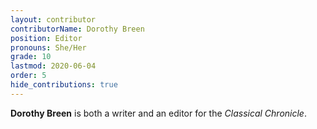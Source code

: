 ```yaml
---
layout: contributor
contributorName: Dorothy Breen
position: Editor
pronouns: She/Her
grade: 10
lastmod: 2020-06-04
order: 5
hide_contributions: true
---
```

**Dorothy Breen** is both a writer and an editor for the *Classical Chronicle*.
